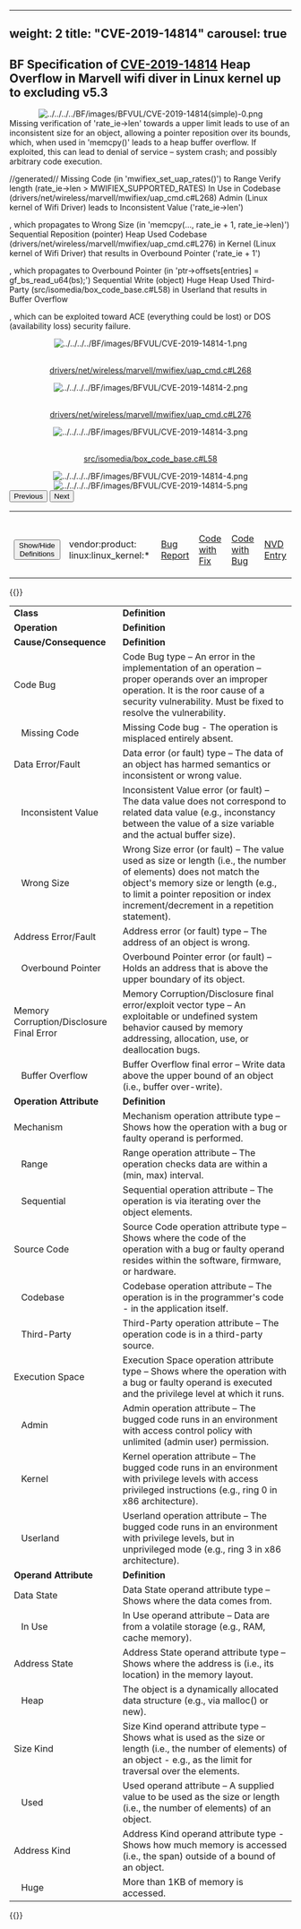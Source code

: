 ﻿
---
weight: 2
title: "CVE-2019-14814"
carousel: true
---

<script async="" src="https://www.googletagmanager.com/gtag/js?id=G-PJ364XPP9F">
</script>
<script>
	window.dataLayer = window.dataLayer || [];
	function gtag(){dataLayer.push(arguments);}
	gtag('js', new Date());
	gtag('config', 'G-PJ364XPP9F');
</script>


## BF Specification of [CVE-2019-14814](https://cve.mitre.org/cgi-bin/cvename.cgi?name=CVE-2019-14814) Heap Overflow in Marvell wifi diver in Linux kernel up to excluding v5.3

<div>
<div class="row">
<div class="col-5">
<div>
<div style="text-align:center">
<img src="../../../../BF/images/BFVUL/CVE-2019-14814(simple)-0.png" alt="../../../../BF/images/BFVUL/CVE-2019-14814(simple)-0.png"/> 
		</div>
</div>

</div>
<div class="col">
<div class="row">
<div >
Missing verification of 'rate_ie->len'  towards a upper limit leads to use of an inconsistent size for an object, allowing a pointer reposition over its bounds, which, when used in 'memcpy()' leads to  a heap buffer overflow. If exploited, this can lead to denial of service – system crash; and possibly arbitrary code execution.

//generated//
Missing Code (in 'mwifiex_set_uap_rates()') to Range Verify length (rate_ie->len > MWIFIEX_SUPPORTED_RATES) In Use in Codebase (drivers/net/wireless/marvell/mwifiex/uap_cmd.c#L268) Admin (Linux kernel of Wifi Driver) leads to Inconsistent Value ('rate_ie->len') 

, which propagates to Wrong Size (in 'memcpy(..., rate_ie + 1, rate_ie->len)') Sequential Reposition (pointer) Heap Used Codebase (drivers/net/wireless/marvell/mwifiex/uap_cmd.c#L276) in Kernel (Linux kernel of Wifi Driver)  that results in Overbound Pointer ('rate_ie + 1') 

, which propagates to Overbound Pointer (in 'ptr->offsets[entries] = gf_bs_read_u64(bs);') Sequential Write (object) Huge Heap Used Third-Party (src/isomedia/box_code_base.c#L58) in Userland  that results in Buffer Overflow 

, which can be exploited toward ACE (everything could be lost) or DOS (availability loss) security failure.
</div>
</div>

<div class ="row">
<div>
<div id="carouselControls" class="carousel slide" data-interval="false" data-wrap="false">
<div class="carousel-inner">

<div class="carousel-item active" style="text-align:center">
				
<img src="../../../../BF/images/BFVUL/CVE-2019-14814-1.png" alt="../../../../BF/images/BFVUL/CVE-2019-14814-1.png"/> 
<td>

<br/>[drivers/net/wireless/marvell/mwifiex/uap_cmd.c#L268](https://github.com/torvalds/linux/commit/7caac62ed598a196d6ddf8d9c121e12e082cac3?diff=unified&w=0#diff-cd48b004da9f4ada161f804384e6e7defe1d5349817baee191c4d1847a072961R268)
</td>
			
</div>
			
<div class="carousel-item" style="text-align:center">
				
<img src="../../../../BF/images/BFVUL/CVE-2019-14814-2.png" alt="../../../../BF/images/BFVUL/CVE-2019-14814-2.png"/> 
<td>

<br/>[drivers/net/wireless/marvell/mwifiex/uap_cmd.c#L276](https://github.com/torvalds/linux/commit/7caac62ed598a196d6ddf8d9c121e12e082cac3?diff=unified&w=0#diff-cd48b004da9f4ada161f804384e6e7defe1d5349817baee191c4d1847a072961L276)
</td>
			
</div>
			
<div class="carousel-item" style="text-align:center">
				
<img src="../../../../BF/images/BFVUL/CVE-2019-14814-3.png" alt="../../../../BF/images/BFVUL/CVE-2019-14814-3.png"/> 
<td>

<br/>[src/isomedia/box_code_base.c#L58](https://github.com/gpac/gpac/commit/b515fd04f5f00f4a99df741042f1efb31ad56351#diff-c0a10877712b7d18af6f7cbbb95f97a2c87f324d76ba7d6abbc4d9d4a838d132L58)
</td>
			
</div>
			
<div class="carousel-item" style="text-align:center">
				
<img src="../../../../BF/images/BFVUL/CVE-2019-14814-4.png" alt="../../../../BF/images/BFVUL/CVE-2019-14814-4.png"/> 
</div>
			
<div class="carousel-item" style="text-align:center">
				
<img src="../../../../BF/images/BFVUL/CVE-2019-14814-5.png" alt="../../../../BF/images/BFVUL/CVE-2019-14814-5.png"/> 
</div>
			
</div>
<button class="carousel-control-prev" type="button" data-bs-target="#carouselControls" data-bs-slide="prev">
<span class="carousel-control-prev-icon" aria-hidden="true"></span>
<span class="visually-hidden">Previous</span>
</button>
<button class="carousel-control-next" type="button" data-bs-target="#carouselControls" data-bs-slide="next">
<span class="carousel-control-next-icon" aria-hidden="true"></span>
<span class="visually-hidden">Next</span>
</button>
</div>
</div>
</div>
</div>
</div>
</div>

<table>
<tr>
<td>

<br/><button class="btn btn-secondary" type="button" data-bs-toggle="collapse" data-bs-target="#collapseTable" aria-expanded="false" aria-controls="collapseTable">Show/Hide Definitions</button>
</td><td>

<br/>vendor:product: linux:linux_kernel:*
</td><td>

<br/>[Bug Report](https://www.openwall.com/lists/oss-security/2019/08/28/1)
</td><td>

<br/>[Code with Fix](https://github.com/torvalds/linux/commit/7caac62ed598a196d6ddf8d9c121e12e082cac3?diff=unified&w=0)
</td><td>

<br/>[Code with Bug](https://github.com/torvalds/linux/tree/70702265a04aa0ce5a7bde77d13456209992b32f/drivers/net/wireless/marvell/mwifiex/uap_cmd.c#L268)
</td><td>

<br/>[NVD Entry](https://nvd.nist.gov/vuln/detail/CVE-2019-14814)
</td>
</tr>
</table>

{{<rawhtml>}}
<div class="collapse" id="collapseTable">
<table>
		<tr>
		<td>
				<strong>Class</strong>
			</td>
	<td>
				<strong>Definition</strong>
			</td>
	</tr>
	<tr>
		<td>
				<strong>Operation</strong>
			</td>
	<td>
				<strong>Definition</strong>
			</td>
	</tr>
	<tr>
		<td>
				<strong>Cause/Consequence</strong>
			</td>
	<td>
				<strong>Definition</strong>
			</td>
	</tr>
	<tr>
		<td>Code Bug</td>
	<td>Code Bug type – An error in the implementation of an operation – proper operands over an improper operation. It is the roor cause of a security vulnerability. Must be fixed to resolve the vulnerability.</td>
	</tr>
	<tr>
		<td>   Missing Code</td>
	<td>Missing Code bug - The operation is misplaced entirely absent.</td>
	</tr>
	<tr>
		<td>Data Error/Fault</td>
	<td>Data error (or fault) type – The data of an object has harmed semantics or inconsistent or wrong value.</td>
	</tr>
	<tr>
		<td>   Inconsistent Value</td>
	<td>Inconsistent Value error (or fault) – The data value does not correspond to related data value (e.g., inconstancy between the value of a size variable and the actual buffer size).</td>
	</tr>
	<tr>
		<td>   Wrong Size</td>
	<td>Wrong Size error (or fault) – The value used as size or length (i.e., the number of elements) does not match the object's memory size or length (e.g., to limit a pointer reposition or index increment/decrement in a repetition statement).</td>
	</tr>
	<tr>
		<td>Address Error/Fault</td>
	<td>Address error (or fault) type – The address of an object is wrong.</td>
	</tr>
	<tr>
		<td>   Overbound Pointer</td>
	<td>Overbound Pointer error (or fault) – Holds an address that is above the upper boundary of its object.</td>
	</tr>
	<tr>
		<td>Memory Corruption/Disclosure Final Error</td>
	<td>Memory Corruption/Disclosure final error/exploit vector type – An exploitable or undefined system behavior caused by memory addressing, allocation, use, or deallocation bugs.</td>
	</tr>
	<tr>
		<td>   Buffer Overflow</td>
	<td>Buffer Overflow final error – Write data above the upper bound of an object (i.e., buffer over-write).</td>
	</tr>
	<tr>
		<td>
				<strong>Operation Attribute</strong>
			</td>
	<td>
				<strong>Definition</strong>
			</td>
	</tr>
	<tr>
		<td>Mechanism</td>
	<td>Mechanism operation attribute type – Shows how the operation with a bug or faulty operand is performed.</td>
	</tr>
	<tr>
		<td>   Range</td>
	<td>Range operation attribute – The operation checks data are within a (min, max) interval.</td>
	</tr>
	<tr>
		<td>   Sequential</td>
	<td>Sequential operation attribute – The operation is via iterating over the object elements.</td>
	</tr>
	<tr>
		<td>Source Code</td>
	<td>Source Code operation attribute type – Shows where the code of the operation with a bug or faulty operand resides within the software, firmware, or hardware.</td>
	</tr>
	<tr>
		<td>   Codebase</td>
	<td>Codebase operation attribute – The operation is in the programmer's code - in the application itself.</td>
	</tr>
	<tr>
		<td>   Third-Party</td>
	<td>Third-Party operation attribute – The operation code is in a third-party source.</td>
	</tr>
	<tr>
		<td>Execution Space</td>
	<td>Execution Space operation attribute type – Shows where the operation with a bug or faulty operand is executed and the privilege level at which it runs.</td>
	</tr>
	<tr>
		<td>   Admin</td>
	<td>Admin operation attribute – The bugged code runs in an environment with access control policy with unlimited (admin user) permission.</td>
	</tr>
	<tr>
		<td>   Kernel</td>
	<td>Kernel operation attribute – The bugged code runs in an environment with privilege levels with access privileged instructions (e.g., ring 0 in x86 architecture).</td>
	</tr>
	<tr>
		<td>   Userland</td>
	<td>Userland operation attribute – The bugged code runs in an environment with privilege levels, but in unprivileged mode (e.g., ring 3 in x86 architecture).</td>
	</tr>
	<tr>
		<td>
				<strong>Operand Attribute</strong>
			</td>
	<td>
				<strong>Definition</strong>
			</td>
	</tr>
	<tr>
		<td>Data State</td>
	<td>Data State operand attribute type – Shows where the data comes from.</td>
	</tr>
	<tr>
		<td>   In Use</td>
	<td>In Use operand attribute – Data are from a volatile storage (e.g., RAM, cache memory).</td>
	</tr>
	<tr>
		<td>Address State</td>
	<td>Address State operand attribute type – Shows where the address is (i.e., its location) in the memory layout.</td>
	</tr>
	<tr>
		<td>   Heap</td>
	<td>The object is a dynamically allocated data structure (e.g., via malloc() or new).</td>
	</tr>
	<tr>
		<td>Size Kind</td>
	<td>Size Kind operand attribute type – Shows what is used as the size or length (i.e., the number of elements) of an object - e.g., as the limit for traversal over the elements.</td>
	</tr>
	<tr>
		<td>   Used</td>
	<td>Used operand attribute – A supplied value to be used as the size or length (i.e., the number of elements) of an object.</td>
	</tr>
	<tr>
		<td>Address Kind</td>
	<td>Address Kind operand attribute type - Shows how much memory is accessed (i.e., the span) outside of a bound of an object.</td>
	</tr>
	<tr>
		<td>   Huge</td>
	<td>More than 1KB of memory is accessed.</td>
	</tr>
	
</table>
</div>
{{</rawhtml>}}
	
